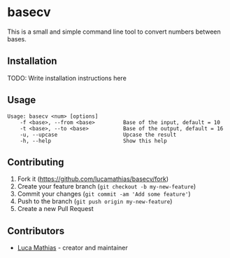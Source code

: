 # basecv

This is a small and simple command line tool to convert numbers between bases. 

## Installation

TODO: Write installation instructions here

## Usage

```console
Usage: basecv <num> [options]
    -f <base>, --from <base>         Base of the input, default = 10
    -t <base>, --to <base>           Base of the output, default = 16
    -u, --upcase                     Upcase the result
    -h, --help                       Show this help
```

## Contributing

1. Fork it (<https://github.com/lucamathias/basecv/fork>)
2. Create your feature branch (`git checkout -b my-new-feature`)
3. Commit your changes (`git commit -am 'Add some feature'`)
4. Push to the branch (`git push origin my-new-feature`)
5. Create a new Pull Request

## Contributors

- [Luca Mathias](https://github.com/lucamathias) - creator and maintainer
